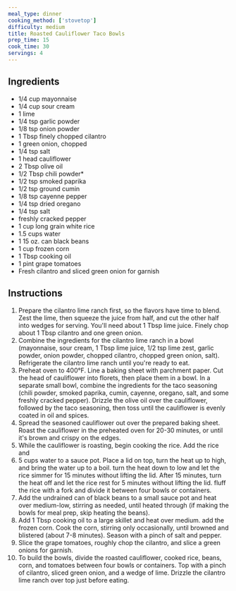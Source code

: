 ```yaml
---
meal_type: dinner
cooking_method: ['stovetop']
difficulty: medium
title: Roasted Cauliflower Taco Bowls
prep_time: 15
cook_time: 30
servings: 4
---
```


## Ingredients

- 1/4 cup mayonnaise
- 1/4 cup sour cream
- 1 lime
- 1/4 tsp garlic powder
- 1/8 tsp onion powder
- 1 Tbsp finely chopped cilantro
- 1 green onion, chopped
- 1/4 tsp salt
- 1 head cauliflower
- 2 Tbsp olive oil
- 1/2 Tbsp chili powder*
- 1/2 tsp smoked paprika
- 1/2 tsp ground cumin
- 1/8 tsp cayenne pepper
- 1/4 tsp dried oregano
- 1/4 tsp salt
- freshly cracked pepper
- 1 cup long grain white rice
- 1.5 cups water
- 1 15 oz. can black beans
- 1 cup frozen corn
- 1 Tbsp cooking oil
- 1 pint grape tomatoes
- Fresh cilantro and sliced green onion for garnish

## Instructions

1. Prepare the cilantro lime ranch first, so the flavors have time to blend. Zest the lime, then squeeze the juice from half, and cut the other half into wedges for serving. You'll need about 1 Tbsp lime juice. Finely chop about 1 Tbsp cilantro and one green onion.
2. Combine the ingredients for the cilantro lime ranch in a bowl (mayonnaise, sour cream, 1 Tbsp lime juice, 1/2 tsp lime zest, garlic powder, onion powder, chopped cilantro, chopped green onion, salt). Refrigerate the cilantro lime ranch until you're ready to eat.
3. Preheat oven to 400°F. Line a baking sheet with parchment paper. Cut the head of cauliflower into florets, then place them in a bowl. In a separate small bowl, combine the ingredients for the taco seasoning (chili powder, smoked paprika, cumin, cayenne, oregano, salt, and some freshly cracked pepper). Drizzle the olive oil over the cauliflower, followed by the taco seasoning, then toss until the cauliflower is evenly coated in oil and spices.
4. Spread the seasoned cauliflower out over the prepared baking sheet. Roast the cauliflower in the preheated oven for 20-30 minutes, or until it's brown and crispy on the edges.
5. While the cauliflower is roasting, begin cooking the rice. Add the rice and
6. 5 cups water to a sauce pot. Place a lid on top, turn the heat up to high, and bring the water up to a boil. turn the heat down to low and let the rice simmer for 15 minutes without lifting the lid. After 15 minutes, turn the heat off and let the rice rest for 5 minutes without lifting the lid. fluff the rice with a fork and divide it between four bowls or containers.
7. Add the undrained can of black beans to a small sauce pot and heat over medium-low, stirring as needed, until heated through (if making the bowls for meal prep, skip heating the beans).
8. Add 1 Tbsp cooking oil to a large skillet and heat over medium. add the frozen corn. Cook the corn, stirring only occasionally, until browned and blistered (about 7-8 minutes). Season with a pinch of salt and pepper.
9. Slice the grape tomatoes, roughly chop the cilantro, and slice a green onions for garnish.
10. To build the bowls, divide the roasted cauliflower, cooked rice, beans, corn, and tomatoes between four bowls or containers. Top with a pinch of cilantro, sliced green onion, and a wedge of lime. Drizzle the cilantro lime ranch over top just before eating.
